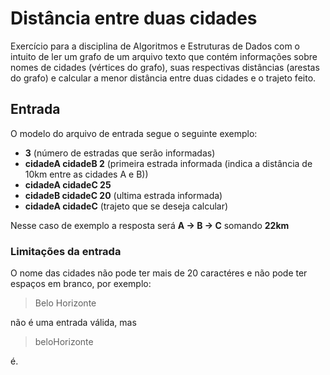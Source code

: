 
# Distância entre duas cidades
Exercício para a disciplina de Algoritmos e Estruturas de Dados com o intuito de ler um grafo de um arquivo texto que contém informações sobre nomes de cidades (vértices do grafo), suas respectivas distâncias (arestas do grafo) e calcular a menor distância entre duas cidades e o trajeto feito.

## Entrada
O modelo do arquivo de entrada segue o seguinte exemplo:
- **3** (número de estradas que serão informadas)
- **cidadeA cidadeB 2** (primeira estrada informada (indica a distância de 10km entre as cidades A e B))
- **cidadeA cidadeC 25**
- **cidadeB cidadeC 20** (ultima estrada informada)
- **cidadeA cidadeC** (trajeto que se deseja calcular)

Nesse caso de exemplo a resposta será **A -> B -> C** somando **22km**

### Limitações da entrada
O nome das cidades não pode ter mais de 20 caractéres e não pode ter espaços em branco, por exemplo:

> Belo Horizonte

não é uma entrada válida, mas

> beloHorizonte

é.
